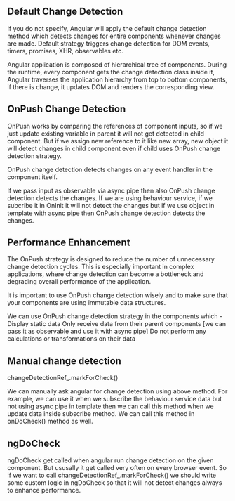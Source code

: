 ## Default Change Detection

If you do not specify, Angular will apply the default change detection method which detects changes for entire components whenever changes are made. Default strategy triggers change detection for DOM events, timers, promises, XHR, observables etc.

Angular application is composed of hierarchical tree of components. During the runtime, every component gets the change detection class inside it, Angular traverses the application hierarchy from top to bottom components, if there is change, it updates DOM and renders the corresponding view.

## OnPush Change Detection

OnPush works by comparing the references of component inputs, so if we just update existing variable in parent it will not get detected in child component. But if we assign new reference to it like new array, new object it will detect changes in child component even if child uses OnPush change detection strategy.

OnPush change detection detects changes on any event handler in the component itself.

If we pass input as observable via async pipe then also OnPush change detection detects the changes.
If we are using behaviour service, if we subcribe it in OnInit it will not detect the changes but if we use object in template with async pipe then OnPush change detection detects the changes.

## Performance Enhancement

The OnPush strategy is designed to reduce the number of unnecessary change detection cycles. This is especially important in complex applications, where change detection can become a bottleneck and degrading overall performance of the application.

It is important to use OnPush change detection wisely and to make sure that your components are using immutable data structures.

We can use OnPush change detection strategy in the components which -
Display static data
Only receive data from their parent components [we can pass it as observable and use it with async pipe]
Do not perform any calculations or transformations on their data

## Manual change detection

changeDetectionRef_.markForCheck()

We can manually ask angular for change detection using above method. 
For example, we can use it when we subscribe the behaviour service data but not using async pipe in template then we can call this method when we update data inside subscribe method.
We can call this method in onDoCheck() method as well.

## ngDoCheck

ngDoCheck get called when angular run change detection on the given component. But ususally it get called very often on every browser event. So if we want to call changeDetectionRef_.markForCheck() we should write some custom logic in ngDoCheck so that it will not detect changes always to enhance performance.